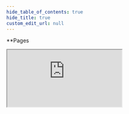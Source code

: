 ```yaml
---
hide_table_of_contents: true
hide_title: true
custom_edit_url: null
---
```


**Pages
<iframe className="doc-iframe" src="https://thankful-water-06a6c0b03.5.azurestaticapps.net/user-manual/TaE/travel-and-expense">
</iframe>